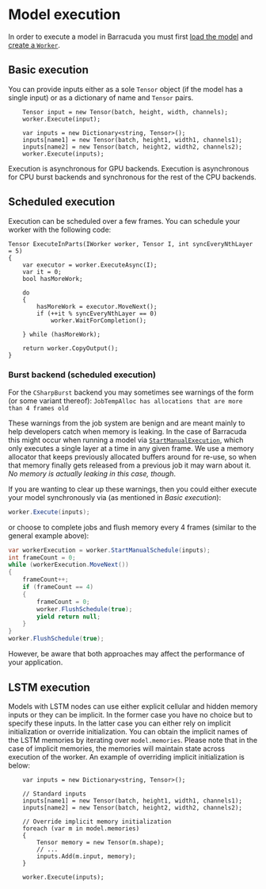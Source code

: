 # Model execution

In order to execute a model in Barracuda you must first [load the model](Loading.md) and [create a `Worker`](Worker.md).

## Basic execution
You can provide inputs either as a sole `Tensor` object (if the model has a single input) or as a dictionary of name and `Tensor` pairs.

```Csharp	
    Tensor input = new Tensor(batch, height, width, channels); 
    worker.Execute(input);
```
```Csharp
    var inputs = new Dictionary<string, Tensor>();
    inputs[name1] = new Tensor(batch, height1, width1, channels1);
    inputs[name2] = new Tensor(batch, height2, width2, channels2);
    worker.Execute(inputs);
```
Execution is asynchronous for GPU backends. Execution is asynchronous for CPU burst backends and synchronous for the rest of the CPU backends.


## Scheduled execution

Execution can be scheduled over a few frames. You can schedule your worker with the following code:
```Csharp
Tensor ExecuteInParts(IWorker worker, Tensor I, int syncEveryNthLayer = 5)
{
    var executor = worker.ExecuteAsync(I);
    var it = 0;
    bool hasMoreWork;

    do
    {
        hasMoreWork = executor.MoveNext();
        if (++it % syncEveryNthLayer == 0)
            worker.WaitForCompletion();

    } while (hasMoreWork);

    return worker.CopyOutput();
}
```

### Burst backend (scheduled execution)

For the `CSharpBurst` backend you may sometimes see warnings of the form (or some variant thereof):
`JobTempAlloc has allocations that are more than 4 frames old`

These warnings from the job system are benign and are meant mainly to help developers catch when memory is leaking. In the case of Barracuda this might occur when running a model via [`StartManualExecution`](https://docs.unity3d.com/Packages/com.unity.barracuda@1.0/api/Unity.Barracuda.GenericWorker.html#Unity_Barracuda_GenericWorker_StartManualSchedule), which only executes a single layer at a time in any given frame. We use a memory allocator that keeps previously allocated buffers around for re-use, so when that memory finally gets released from a previous job it may warn about it. _No memory is actually leaking in this case, though_.

If you are wanting to clear up these warnings, then you could either execute your model synchronously via (as mentioned in _Basic execution_):

```csharp
worker.Execute(inputs);
```

or choose to complete jobs and flush memory every 4 frames (similar to the general example above):

```csharp
var workerExecution = worker.StartManualSchedule(inputs);
int frameCount = 0;
while (workerExecution.MoveNext())
{
    frameCount++;
    if (frameCount == 4)
    {
        frameCount = 0;
        worker.FlushSchedule(true);
        yield return null;
    }
}
worker.FlushSchedule(true);
```

However, be aware that both approaches may affect the performance of your application.

## LSTM execution

Models with LSTM nodes can use either explicit cellular and hidden memory inputs or they can be implicit. In the former case you have no choice but to specify these inputs. In the latter case you can either rely on implicit initialization or override initialization. You can obtain the implicit names of the LSTM memories by iterating over `model.memories`. Please note that in the case of implicit memories, the memories will maintain state across execution of the worker. An example of overriding implicit initialization is below:

```Csharp
    var inputs = new Dictionary<string, Tensor>();
    
    // Standard inputs
    inputs[name1] = new Tensor(batch, height1, width1, channels1);
    inputs[name2] = new Tensor(batch, height2, width2, channels2);
    
    // Override implicit memory initialization
    foreach (var m in model.memories)
    {
        Tensor memory = new Tensor(m.shape);
        // ...
        inputs.Add(m.input, memory);
    }

    worker.Execute(inputs);
```